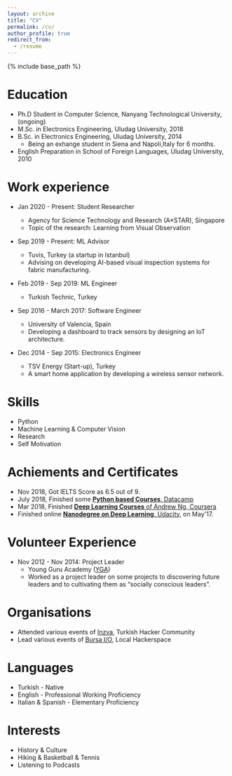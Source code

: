 ```yaml
---
layout: archive
title: "CV"
permalink: /cv/
author_profile: true
redirect_from:
  - /resume
---
```


{% include base_path %}

Education
======
* Ph.D Student in Computer Science, Nanyang Technological University, (ongoing)
* M.Sc. in Electronics Engineering, Uludag University, 2018
* B.Sc. in Electronics Engineering, Uludag University, 2014
  * Being an exhange student in Siena and Napoli,Italy for 6 months.
* English Preparation in School of Foreign Languages, Uludag University, 2010

Work experience
======
* Jan 2020 - Present: Student Researcher
  * Agency for Science Technology and Research (A*STAR), Singapore
  * Topic of the research: Learning from Visual Observation

* Sep 2019 - Present: ML Advisor
  * Tuvis, Turkey (a startup in Istanbul)
  * Advising on developing AI-based visual inspection systems for fabric manufacturing.

* Feb 2019 - Sep 2019: ML Engineer
  * Turkish Technic, Turkey

* Sep 2016 - March 2017: Software Engineer
  * University of Valencia, Spain
  * Developing a dashboard to track sensors by designing an IoT architecture.

* Dec 2014 - Sep 2015: Electronics Engineer
  * TSV Energy (Start-up), Turkey
  * A smart home application by developing a wireless sensor network.
  
Skills
======
* Python
* Machine Learning & Computer Vision
* Research
* Self Motivation

Achiements and Certificates
======
  * Nov 2018, Got IELTS Score as 6.5 out of 9.
  * July 2018, Finished some [**Python based Courses**, Datacamp](https://www.datacamp.com/tracks/data-scientist-with-python) 
  * Mar 2018, Finished [**Deep Learning Courses** of Andrew Ng, Coursera](https://www.coursera.org/specializations/deep-learning)
  * Finished online [**Nanodegree on Deep Learning**, Udacity](https://www.udacity.com/course/deep-learning-nanodegree--nd101), on May'17.

Volunteer Experience
======
* Nov 2012 - Nov 2014: Project Leader 
  * Young Guru Academy ([YGA](https://www.yga.org.tr/en))
  *  Worked as a project leader on some projects to discovering future leaders and to cultivating them as “socially conscious leaders”.

Organisations
======
  * Attended various events of [Inzva](https://inzva.com/), Turkish Hacker Community 
  * Lead various events of [Bursa I/O](http://www.bursaio.com/), Local Hackerspace

Languages
======
  * Turkish - Native
  * English - Professional Working Proficiency
  * Italian & Spanish - Elementary Proficiency

Interests
======
  * History & Culture
  * Hiking & Basketball & Tennis
  * Listening to Podcasts